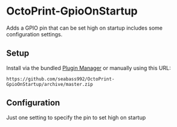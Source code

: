 # OctoPrint-GpioOnStartup

Adds a GPIO pin that can be set high on startup includes some configuration settings.

## Setup

Install via the bundled [Plugin Manager](https://docs.octoprint.org/en/master/bundledplugins/pluginmanager.html)
or manually using this URL:

    https://github.com/seabass992/OctoPrint-GpioOnStartup/archive/master.zip

## Configuration
Just one setting to specify the pin to set high on startup
